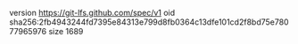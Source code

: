version https://git-lfs.github.com/spec/v1
oid sha256:2fb4943244fd7395e84313e799d8fb0364c13dfe101cd2f8bd75e78077965976
size 1689
